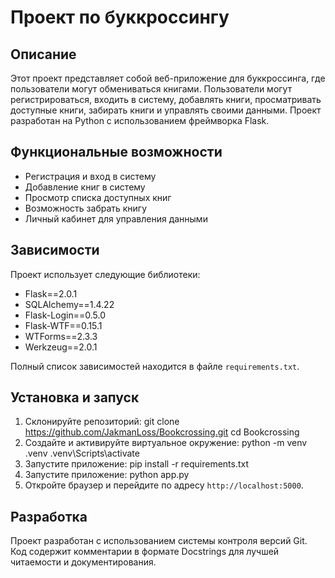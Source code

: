 # Проект по буккроссингу

## Описание
Этот проект представляет собой веб-приложение для буккроссинга, где пользователи могут обмениваться книгами. Пользователи могут регистрироваться, входить в систему, добавлять книги, просматривать доступные книги, забирать книги и управлять своими данными. Проект разработан на Python с использованием фреймворка Flask.

## Функциональные возможности
- Регистрация и вход в систему
- Добавление книг в систему
- Просмотр списка доступных книг
- Возможность забрать книгу
- Личный кабинет для управления данными

## Зависимости
Проект использует следующие библиотеки:
- Flask==2.0.1
- SQLAlchemy==1.4.22
- Flask-Login==0.5.0
- Flask-WTF==0.15.1
- WTForms==2.3.3
- Werkzeug==2.0.1

Полный список зависимостей находится в файле `requirements.txt`.

## Установка и запуск
1. Склонируйте репозиторий: git clone https://github.com/JakmanLoss/Bookcrossing.git cd Bookcrossing
2. Создайте и активируйте виртуальное окружение: python -m venv .venv .venv\Scripts\activate
3. Запустите приложение: pip install -r requirements.txt
4. Запустите приложение: python app.py
5. Откройте браузер и перейдите по адресу `http://localhost:5000`.
## Разработка
Проект разработан с использованием системы контроля версий Git. Код содержит комментарии в формате Docstrings для лучшей читаемости и документирования.